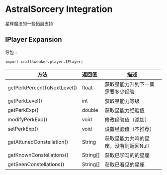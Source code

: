 # AstralSorcery Integration
星辉魔法的一些拓展支持

## IPlayer Expansion

导包：

~~~zenscript
import crafttweaker.player.IPlayer;
~~~

| 方法                        | 返回值   | 描述                                 |
| --------------------------- | :------- | ------------------------------------ |
| getPerkPercentToNextLevel() | float    | 获取星能力升到下一集需要多少经验     |
| getPerkLevel()              | int      | 获取星能力等级                       |
| getPerkExp()                | double   | 获取星能力经验值                     |
| modifyPerkExp()             | void     | 修改经验值（添加）                   |
| setPerkExp()                | void     | 设置经验值（不推荐）                 |
| getAttunedConstellation()   | String   | 获取星能力共鸣的星座，没有则返回Null |
| getKnownConstellations()    | String[] | 获取已学习的的星座                   |
| getSeenConstellations()     | String[] | 获取已看见的星座                     |
